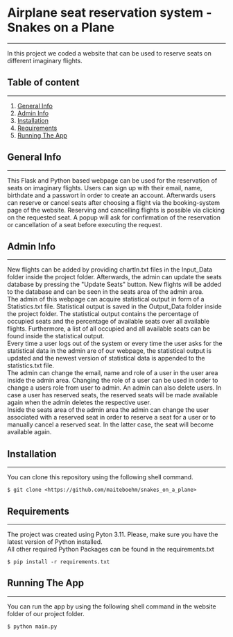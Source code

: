 # Airplane seat reservation system - Snakes on a Plane
***
In this project we coded a website that can be used to reserve seats 
on different imaginary flights.
## Table of content
***
1. [General Info](#general-info)
2. [Admin Info](#admin-info)
3. [Installation](#installation)
4. [Requirements](#requirements)
5. [Running The App](#running-the-app)

## General Info
***
This Flask and Python based webpage can be used for the reservation of
seats on imaginary flights. Users can sign up with their email, name, birthdate
and a passwort in order to create an account. Afterwards users can reserve or
cancel seats after choosing a flight via the booking-system page of the website.
Reserving and cancelling flights is possible via clicking on the requested seat.
A popup will ask for confirmation of the reservation or cancellation of a seat
before executing the request.
## Admin Info
***
New flights can be added by providing chartIn.txt 
files in the Input_Data folder inside the project folder. Afterwards, the admin 
can update the seats database by pressing the "Update Seats" button. New flights
will be added to the database and can be seen in the seats area of the admin 
area. <br>
The admin of this webpage can acquire statistical output in form 
of a Statistics.txt file. Statistical output is saved in the Output_Data 
folder inside the project folder. The statistical output contains the percentage 
of occupied seats and the percentage of available seats over all available 
flights. Furthermore, a list of all occupied and all available seats can be 
found inside the statistical output. <br>
Every time a user logs out of the system or every time the user asks for the 
statistical data in the admin are of our webpage, the statistical output is 
updated and the newest version of statistical data is appended to the 
statistics.txt file. <br>
The admin can change the email, name and role of a user in the user area 
inside the admin area. Changing the role of a user can be used 
in order to change a users role from user to admin. An admin can also delete 
users. In case a user has reserved seats, the reserved seats will be made available
again when the admin deletes the respective user. <br>
Inside the seats area of the admin area the admin can change the user associated
with a reserved seat in order to reserve a seat for a user or to manually cancel
a reserved seat. In the latter case, the seat will become available again.
## Installation
***
You can clone this repository using the following shell command.
```
$ git clone <https://github.com/maiteboehm/snakes_on_a_plane>
```
## Requirements
***
The project was created using Pyton 3.11. Please, make sure you have the latest
version of Python installed. <br>
All other required Python Packages can be found in the requirements.txt <br>
```
$ pip install -r requirements.txt
```
## Running The App
***
You can run the app by using the following shell command in the website folder 
of our project folder.
```
$ python main.py
```







